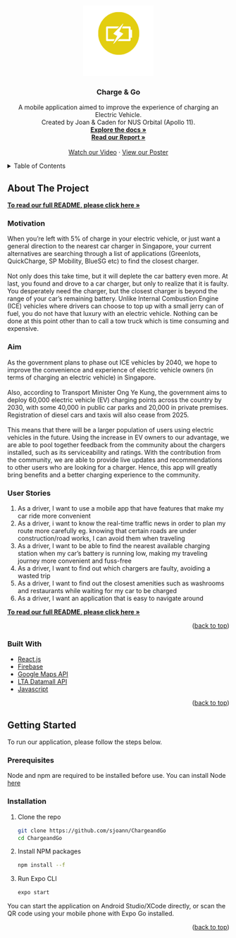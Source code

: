 <div id="top"></div>
<!--
*** Thanks for checking out the Best-README-Template. If you have a suggestion
*** that would make this better, please fork the repo and create a pull request
*** or simply open an issue with the tag "enhancement".
*** Don't forget to give the project a star!
*** Thanks again! Now go create something AMAZING! :D
-->



<!-- PROJECT SHIELDS -->
<!--
*** I'm using markdown "reference style" links for readability.
*** Reference links are enclosed in brackets [ ] instead of parentheses ( ).
*** See the bottom of this document for the declaration of the reference variables
*** for contributors-url, forks-url, etc. This is an optional, concise syntax you may use.
*** https://www.markdownguide.org/basic-syntax/#reference-style-links
-->

<!-- PROJECT LOGO -->
<br />
<div align="center">
  <a href="https://github.com/sjoann/ChargeandGo">
    <img src="assets/logo white.png" alt="Logo" width="160" height="160">
  </a>

<h3 align="center">Charge & Go</h3>

  <p align="center">
  A mobile application aimed to improve the experience of charging an Electric Vehicle.
    <br />
    Created by Joan & Caden for NUS Orbital (Apollo 11).
    <br />
    <a href="https://github.com/sjoann/ChargeandGo"><strong>Explore the docs »</strong></a>
    <br />
    <a href="https://docs.google.com/document/d/1dyQ1PNaUnZQlqb_oTbrhhm3xdE_eACdu223YXWaBXs4/edit?usp=sharing"><strong>Read our Report »</strong></a>
    <br />
    <br />
    <a href="https://www.youtube.com/watch?v=OiTX5_LfhzA">Watch our Video</a>
    ·
    <a href="https://nusskylab-dev.comp.nus.edu.sg/posters/2022/5062.jpg">View our Poster</a>
  </p>
</div>



<!-- TABLE OF CONTENTS -->
<details>
  <summary>Table of Contents</summary>
  <ol>
    <li>
      <a href="#about-the-project">About The Project</a>
      <ul>
        <li><a href="#built-with">Built With</a></li>
      </ul>
    </li>
    <li>
      <a href="#getting-started">Getting Started</a>
      <ul>
        <li><a href="#prerequisites">Prerequisites</a></li>
        <li><a href="#installation">Installation</a></li>
      </ul>
    </li>
  </ol>
</details>



<!-- ABOUT THE PROJECT -->
## About The Project
  <a href="https://docs.google.com/document/d/1dyQ1PNaUnZQlqb_oTbrhhm3xdE_eACdu223YXWaBXs4/edit?usp=sharing"><strong>To read our full README, please click here »</strong></a>
<h3>Motivation</h3> 

When you’re left with 5% of charge in your electric vehicle, or just want a general direction to the nearest car charger in Singapore, your current alternatives are searching through a list of applications (Greenlots, QuickCharge, SP Mobility, BlueSG etc) to find the closest charger.
</br>
</br>
Not only does this take time, but it will deplete the car battery even more. At last, you found and drove to a car charger, but only to realize that it is faulty. You desperately need the charger, but the closest charger is beyond the range of your car’s remaining battery. Unlike Internal Combustion Engine (ICE) vehicles where drivers can choose to top up with a small jerry can of fuel, you do not have that luxury with an electric vehicle. Nothing can be done at this point other than to call a tow truck which is time consuming and expensive.

<h3>Aim</h3>
As the government plans to phase out ICE vehicles by 2040, we hope to improve the convenience and experience of electric vehicle owners (in terms of charging an electric vehicle) in Singapore. 
</br>
</br>
Also, according to Transport Minister Ong Ye Kung, the government aims to deploy 60,000 electric vehicle (EV) charging points across the country by 2030, with some 40,000 in public car parks and 20,000 in private premises. Registration of diesel cars and taxis will also cease from 2025. 
</br>
</br>
This means that there will be a larger population of users using electric vehicles in the future. Using the increase in EV owners to our advantage, we are able to pool together feedback from the community about the chargers installed, such as its serviceability and ratings. With the contribution from the community, we are able to provide live updates and recommendations to other users who are looking for a charger. Hence, this app will greatly bring benefits and a better charging experience to the community.
<h3>User Stories</h3>
  <ol>
    <li>As a driver, I want to use a mobile app that have features that make my car ride more convenient</li>
    <li>As a driver, i want to know the real-time traffic news in order to plan my route more carefully eg. knowing that certain roads are under construction/road works, I can avoid them when traveling</li>
    <li>As a driver, I want to be able to find the nearest available charging station when my car’s battery is running low, making my traveling journey more convenient and fuss-free</li>
    <li>As a driver, I want to find out which chargers are faulty, avoiding a wasted trip</li>
    <li>As a driver, I want to find out the closest amenities such as washrooms and restaurants while waiting for my car to be charged</li>
    <li>As a driver, I want an application that is easy to navigate around</li>
  </ol>

  <a href="https://docs.google.com/document/d/1dyQ1PNaUnZQlqb_oTbrhhm3xdE_eACdu223YXWaBXs4/edit?usp=sharing"><strong>To read our full README, please click here »</strong></a>




<p align="right">(<a href="#top">back to top</a>)</p>



### Built With

* [React.js](https://reactjs.org/)
* [Firebase](https://firebase.google.com/)
* [Google Maps API](https://developers.google.com/maps)
* [LTA Datamall API](https://datamall.lta.gov.sg/content/datamall/en.html)
* [Javascript](https://www.javascript.com/)

<p align="right">(<a href="#top">back to top</a>)</p>



<!-- GETTING STARTED -->
## Getting Started

To run our application, please follow the steps below.

### Prerequisites

Node and npm are required to be installed before use. You can install Node [here](https://nodejs.org/en/download/)

### Installation

1. Clone the repo
   ```sh
   git clone https://github.com/sjoann/ChargeandGo
   cd ChargeandGo
   ```
2. Install NPM packages
   ```sh
   npm install --f
   ```
3. Run Expo CLI
   ```js
   expo start
   ```
You can start the application on Android Studio/XCode directly, or scan the QR code using your mobile phone with Expo Go installed.

<p align="right">(<a href="#top">back to top</a>)</p>



